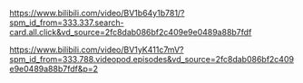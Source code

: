 https://www.bilibili.com/video/BV1b64y1b781/?spm_id_from=333.337.search-card.all.click&vd_source=2fc8dab086bf2c409e9e0489a88b7fdf


https://www.bilibili.com/video/BV1yK411c7mV?spm_id_from=333.788.videopod.episodes&vd_source=2fc8dab086bf2c409e9e0489a88b7fdf&p=2
